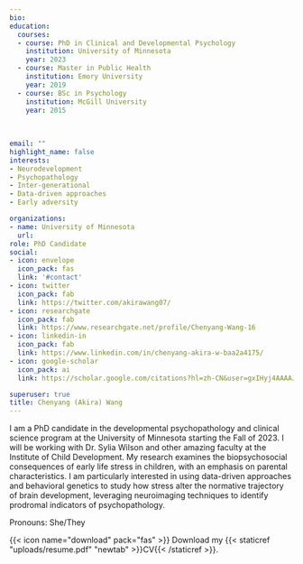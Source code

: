 ```yaml
---
bio:
education:
  courses:
  - course: PhD in Clinical and Developmental Psychology
    institution: University of Minnesota
    year: 2023
  - course: Master in Public Health
    institution: Emory University
    year: 2019
  - course: BSc in Psychology
    institution: McGill University
    year: 2015
    
      
  
email: ""
highlight_name: false
interests:
- Neurodevelopment
- Psychopathology
- Inter-generational
- Data-driven approaches
- Early adversity

organizations:
- name: University of Minnesota
  url: 
role: PhD Candidate
social:
- icon: envelope
  icon_pack: fas
  link: '#contact'
- icon: twitter
  icon_pack: fab
  link: https://twitter.com/akirawang07/
- icon: researchgate
  icon_pack: fab
  link: https://www.researchgate.net/profile/Chenyang-Wang-16
- icon: linkedin-in
  icon_pack: fab
  link: https://www.linkedin.com/in/chenyang-akira-w-baa2a4175/   
- icon: google-scholar
  icon_pack: ai
  link: https://scholar.google.com/citations?hl=zh-CN&user=gxIHyj4AAAAJ&view_op=list_works&gmla=AJsN-F6Hlgv13bQWJCcfdl_AdzJFl4A2Ig3vffwMi1Q-q-JTLRxElkR-vtJKn-aFmlvWoCZNSvzxf6ZCpKC2zcMGGiS-zAYgOD8k8JH3kzvNSwGd7BQFc2g/ 

superuser: true
title: Chenyang (Akira) Wang
---
```


I am a PhD candidate in the developmental psychopathology and clinical science program at the University of Minnesota starting the Fall of 2023. I will be working with Dr. Sylia Wilson and other amazing faculty at the Institute of Child Development. My research examines the biopsychosocial consequences of early life stress in children, with an emphasis on parental characteristics. I am particularly interested in using data-driven approaches and behavioral genetics to study how stress alter the normative trajectory of brain development, leveraging neuroimaging techniques to identify prodromal indicators of psychopathology.

Pronouns: She/They

{{< icon name="download" pack="fas" >}} Download my {{< staticref "uploads/resume.pdf" "newtab" >}}CV{{< /staticref >}}.
